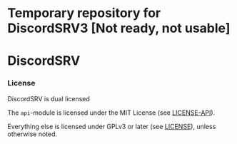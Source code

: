 # Temporary repository for DiscordSRV3 [Not ready, not usable]

# DiscordSRV

### License

DiscordSRV is dual licensed

The `api`-module is licensed under the MIT License (see [LICENSE-API](./LICENSE-API)).

Everything else is licensed under GPLv3 or later (see [LICENSE](./LICENSE)), unless otherwise noted.
